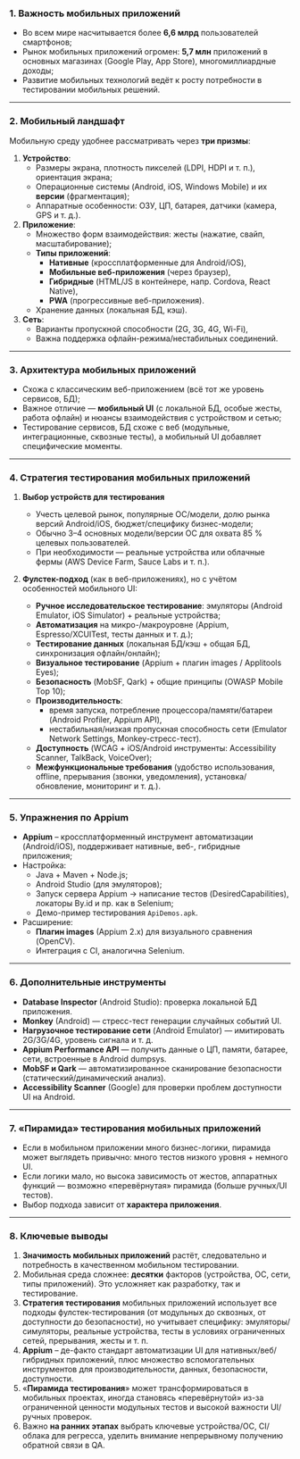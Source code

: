 ### 1. Важность мобильных приложений

- Во всем мире насчитывается более **6,6 млрд** пользователей смартфонов;
- Рынок мобильных приложений огромен: **5,7 млн** приложений в основных магазинах (Google Play, App Store), многомиллиардные доходы;
- Развитие мобильных технологий ведёт к росту потребности в тестировании мобильных решений.

---

### 2. Мобильный ландшафт

Мобильную среду удобнее рассматривать через **три призмы**:

1. **Устройство**:
    - Размеры экрана, плотность пикселей (LDPI, HDPI и т. п.), ориентация экрана;
    - Операционные системы (Android, iOS, Windows Mobile) и их **версии** (фрагментация);
    - Аппаратные особенности: ОЗУ, ЦП, батарея, датчики (камера, GPS и т. д.).
2. **Приложение**:
    - Множество форм взаимодействия: жесты (нажатие, свайп, масштабирование);
    - **Типы приложений**:
        - **Нативные** (кроссплатформенные для Android/iOS),
        - **Мобильные веб-приложения** (через браузер),
        - **Гибридные** (HTML/JS в контейнере, напр. Cordova, React Native),
        - **PWA** (прогрессивные веб-приложения).
    - Хранение данных (локальная БД, кэш).
3. **Сеть**:
    - Варианты пропускной способности (2G, 3G, 4G, Wi-Fi),
    - Важна поддержка офлайн-режима/нестабильных соединений.

---

### 3. Архитектура мобильных приложений

- Схожа с классическим веб-приложением (всё тот же уровень сервисов, БД);
- Важное отличие — **мобильный UI** (с локальной БД, особые жесты, работа офлайн) и нюансы взаимодействия с устройством и сетью;
- Тестирование сервисов, БД схоже с веб (модульные, интеграционные, сквозные тесты), а мобильный UI добавляет специфические моменты.

---

### 4. Стратегия тестирования мобильных приложений

1. **Выбор устройств для тестирования**
    
    - Учесть целевой рынок, популярные ОС/модели, долю рынка версий Android/iOS, бюджет/специфику бизнес-модели;
    - Обычно 3–4 основных модели/версии ОС для охвата 85 % целевых пользователей.
    - При необходимости — реальные устройства или облачные фермы (AWS Device Farm, Sauce Labs и т. п.).
2. **Фулстек-подход** (как в веб-приложениях), но с учётом особенностей мобильного UI:
    
    - **Ручное исследовательское тестирование**: эмуляторы (Android Emulator, iOS Simulator) + реальные устройства;
    - **Автоматизация** на микро-/макроуровне (Appium, Espresso/XCUITest, тесты данных и т. д.);
    - **Тестирование данных** (локальная БД/кэш + общая БД, синхронизация офлайн/онлайн);
    - **Визуальное тестирование** (Appium + плагин images / Applitools Eyes);
    - **Безопасность** (MobSF, Qark) + общие принципы (OWASP Mobile Top 10);
    - **Производительность**:
        - время запуска, потребление процессора/памяти/батареи (Android Profiler, Appium API),
        - нестабильная/низкая пропускная способность сети (Emulator Network Settings, Monkey-стресс-тест).
    - **Доступность** (WCAG + iOS/Android инструменты: Accessibility Scanner, TalkBack, VoiceOver);
    - **Межфункциональные требования** (удобство использования, offline, прерывания (звонки, уведомления), установка/обновление, мониторинг и т. д.).

---

### 5. Упражнения по Appium

- **Appium** – кроссплатформенный инструмент автоматизации (Android/iOS), поддерживает нативные, веб-, гибридные приложения;
- Настройка:
    - Java + Maven + Node.js;
    - Android Studio (для эмуляторов);
    - Запуск сервера Appium → написание тестов (DesiredCapabilities), локаторы By.id и пр. как в Selenium;
    - Демо-пример тестирования `ApiDemos.apk`.
- Расширение:
    - **Плагин images** (Appium 2.x) для визуального сравнения (OpenCV).
    - Интеграция с CI, аналогична Selenium.

---

### 6. Дополнительные инструменты

- **Database Inspector** (Android Studio): проверка локальной БД приложения.
- **Monkey** (Android) — стресс-тест генерации случайных событий UI.
- **Нагрузочное тестирование сети** (Android Emulator) — имитировать 2G/3G/4G, уровень сигнала и т. д.
- **Appium Performance API** — получить данные о ЦП, памяти, батарее, сети, встроенные в Android dumpsys.
- **MobSF и Qark** — автоматизированное сканирование безопасности (статический/динамический анализ).
- **Accessibility Scanner** (Google) для проверки проблем доступности UI на Android.

---

### 7. «Пирамида» тестирования мобильных приложений

- Если в мобильном приложении много бизнес-логики, пирамида может выглядеть привычно: много тестов низкого уровня + немного UI.
- Если логики мало, но высока зависимость от жестов, аппаратных функций — возможно «перевёрнутая» пирамида (больше ручных/UI тестов).
- Выбор подхода зависит от **характера приложения**.

---

### 8. Ключевые выводы

1. **Значимость мобильных приложений** растёт, следовательно и потребность в качественном мобильном тестировании.
2. Мобильная среда сложнее: **десятки** факторов (устройства, ОС, сети, типы приложений). Это усложняет как разработку, так и тестирование.
3. **Стратегия тестирования** мобильных приложений использует все подходы фулстек-тестирования (от модульных до сквозных, от доступности до безопасности), но учитывает специфику: эмуляторы/симуляторы, реальные устройства, тесты в условиях ограниченных сетей, прерывания, жесты и т. п.
4. **Appium** – де-факто стандарт автоматизации UI для нативных/веб/гибридных приложений, плюс множество вспомогательных инструментов для производительности, данных, безопасности, доступности.
5. «**Пирамида тестирования**» может трансформироваться в мобильных проектах, иногда становясь «перевёрнутой» из-за ограниченной ценности модульных тестов и высокой важности UI/ручных проверок.
6. Важно **на ранних этапах** выбрать ключевые устройства/ОС, CI/облака для регресса, уделить внимание непрерывному получению обратной связи в QA.